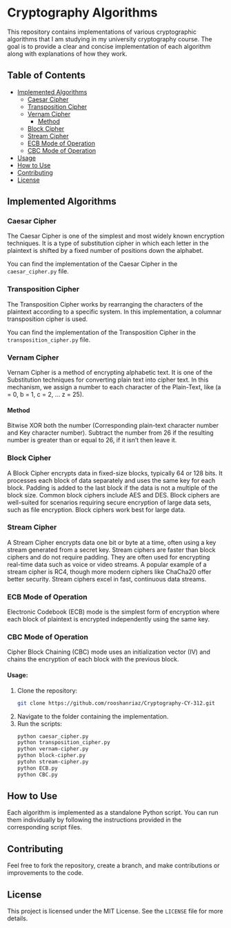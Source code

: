 # Cryptography Algorithms

This repository contains implementations of various cryptographic algorithms that I am studying in my university cryptography course. The goal is to provide a clear and concise implementation of each algorithm along with explanations of how they work.

## Table of Contents
- [Implemented Algorithms](#implemented-algorithms)
  - [Caesar Cipher](#caesar-cipher)
  - [Transposition Cipher](#transposition-cipher)
  - [Vernam Cipher](#vernam-cipher)
    - [Method](#method)
  - [Block Cipher](#block-cipher)
  - [Stream Cipher](#stream-cipher)
  - [ECB Mode of Operation](#ecb-mode-of-operation)
  - [CBC Mode of Operation](#cbc-mode-of-operation)
 - [Usage](#usage)
- [How to Use](#how-to-use)
- [Contributing](#contributing)
- [License](#license)

## Implemented Algorithms

### Caesar Cipher
The Caesar Cipher is one of the simplest and most widely known encryption techniques. It is a type of substitution cipher in which each letter in the plaintext is shifted by a fixed number of positions down the alphabet.

You can find the implementation of the Caesar Cipher in the `caesar_cipher.py` file.

### Transposition Cipher
The Transposition Cipher works by rearranging the characters of the plaintext according to a specific system. In this implementation, a columnar transposition cipher is used.

You can find the implementation of the Transposition Cipher in the `transposition_cipher.py` file.

### Vernam Cipher

Vernam Cipher is a method of encrypting alphabetic text. It is one of the Substitution techniques for converting plain text into cipher text. In this mechanism, we assign a number to each character of the Plain-Text, like (a = 0, b = 1, c = 2, … z = 25). 

#### Method

Bitwise XOR both the number (Corresponding plain-text character number and Key character number). 
Subtract the number from 26 if the resulting number is greater than or equal to 26, if it isn’t then leave it.

### Block Cipher

A Block Cipher encrypts data in fixed-size blocks, typically 64 or 128 bits. It processes each block of data separately and uses the same key for each block. Padding is added to the last block if the data is not a multiple of the block size. Common block ciphers include AES and DES. Block ciphers are well-suited for scenarios requiring secure encryption of large data sets, such as file encryption. Block ciphers work best for large data.

### Stream Cipher

A Stream Cipher encrypts data one bit or byte at a time, often using a key stream generated from a secret key. Stream ciphers are faster than block ciphers and do not require padding. They are often used for encrypting real-time data such as voice or video streams. A popular example of a stream cipher is RC4, though more modern ciphers like ChaCha20 offer better security. Stream ciphers excel in fast, continuous data streams.

### ECB Mode of Operation

Electronic Codebook (ECB) mode is the simplest form of encryption where each block of plaintext is encrypted independently using the same key.

### CBC Mode of Operation

Cipher Block Chaining (CBC) mode uses an initialization vector (IV) and chains the encryption of each block with the previous block.

#### Usage:
1. Clone the repository:
    ```bash
    git clone https://github.com/rooshanriaz/Cryptography-CY-312.git
    ```
2. Navigate to the folder containing the implementation.
3. Run the scripts:
    ```bash
    python caesar_cipher.py
    python transposition_cipher.py
    python vernam-cipher.py
    python block-cipher.py
    pytohn stream-cipher.py
    python ECB.py
    python CBC.py
    ```

## How to Use
Each algorithm is implemented as a standalone Python script. You can run them individually by following the instructions provided in the corresponding script files. 

## Contributing
Feel free to fork the repository, create a branch, and make contributions or improvements to the code.

## License
This project is licensed under the MIT License. See the `LICENSE` file for more details.
